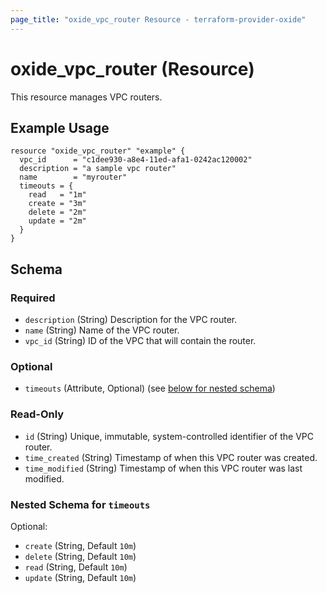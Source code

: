 ```yaml
---
page_title: "oxide_vpc_router Resource - terraform-provider-oxide"
---
```


# oxide_vpc_router (Resource)

This resource manages VPC routers.

## Example Usage

```hcl
resource "oxide_vpc_router" "example" {
  vpc_id      = "c1dee930-a8e4-11ed-afa1-0242ac120002"
  description = "a sample vpc router"
  name        = "myrouter"
  timeouts = {
    read   = "1m"
    create = "3m"
    delete = "2m"
    update = "2m"
  }
}
```

## Schema

### Required

- `description` (String) Description for the VPC router.
- `name` (String) Name of the VPC router.
- `vpc_id` (String) ID of the VPC that will contain the router.

### Optional

- `timeouts` (Attribute, Optional) (see [below for nested schema](#nestedatt--timeouts))

### Read-Only

- `id` (String) Unique, immutable, system-controlled identifier of the VPC router.
- `time_created` (String) Timestamp of when this VPC router was created.
- `time_modified` (String) Timestamp of when this VPC router was last modified.

<a id="nestedatt--timeouts"></a>

### Nested Schema for `timeouts`

Optional:

- `create` (String, Default `10m`)
- `delete` (String, Default `10m`)
- `read` (String, Default `10m`)
- `update` (String, Default `10m`)
